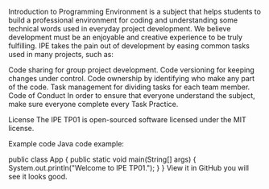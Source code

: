 Introduction to Programming Environment is a subject that helps students to build a professional environment for coding and understanding some technical words used in everyday project development. We believe development must be an enjoyable and creative experience to be truly fulfilling. IPE takes the pain out of development by easing common tasks used in many projects, such as:

Code sharing for group project development.
Code versioning for keeping changes under control.
Code ownership by identifying who make any part of the code.
Task management for dividing tasks for each team member.
Code of Conduct
In order to ensure that everyone understand the subject, make sure everyone complete every Task Practice.

License
The IPE TP01 is open-sourced software licensed under the MIT license.

Example code
Java code example:

public class App {
public static void main(String[] args) {
System.out.println("Welcome to IPE TP01.");
}
}
View it in GitHub you will see it looks good.
